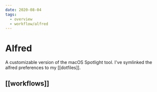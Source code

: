 ```yaml
---
date: 2020-08-04
tags:
  - overview
  - workflow/alfred
---
```


# Alfred

A customizable version of the macOS Spotlight tool.
I've symlinked the alfred preferences to my [[dotfiles]].
## [[workflows]]
